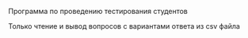 Программа по проведению тестирования студентов

Только чтение и вывод вопросов с вариантами ответа из csv файла
